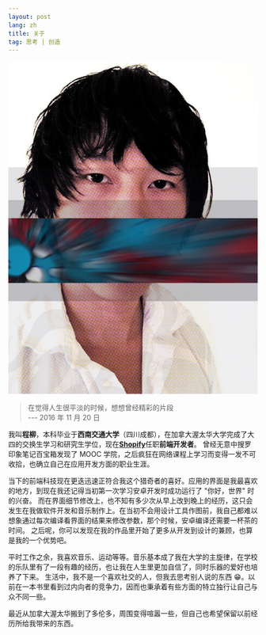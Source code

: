 ```yaml
---
layout: post
lang: zh
title: 关于
tag: 思考 | 创造
---
```


<img class="image right avatar" src="/assets/img/willow-cheng.jpg" alt="程柳的自拍照" />

> 在觉得人生很平淡的时候，想想曾经精彩的片段
<br>--- 2016 年 11 月 20 日

我叫**程柳**，本科毕业于**西南交通大学**（四川成都），在加拿大渥太华大学完成了大四的交换生学习和研究生学位，现在[**Shopify**](https://www.shopify.com/?ref=planet-willow)任职**前端开发者**。
曾经无意中搜罗印象笔记百宝箱发现了 MOOC 学院，之后疯狂在网络课程上学习而变得一发不可收拾，也确立自己在应用开发方面的职业生涯。

当下的前端科技现在更迭迅速正符合我这个猎奇者的喜好。应用的界面是我最喜欢的地方，到现在我还记得当初第一次学习安卓开发时成功运行了 "你好，世界" 时的兴奋。
而在界面细节修改上，也不知有多少次从早上改到晚上的经历，这只会发生在我做软件开发和音乐制作上。在当初不会用设计工具作图前，我自己都难以想象通过每次编译看界面的结果来修改参数，那个时候，安卓编译还需要一杯茶的时间。
之后呢，你可以发现在我的作品里开始了更多从开发到设计的兼顾，也算是我的一个优势吧。

平时工作之余，我喜欢音乐、运动等等。音乐基本成了我在大学的主旋律，在学校的乐队里有了一段有趣的经历，也让我在人生里更加自信了，同时乐器的爱好也培养了下来。
生活中，我不是一个喜欢社交的人，但我去思考别人说的东西 :grin:。以前在一本书里看到过内向者的竞争力，因而也秉承着有些方面的特立独行让自己与众不同一些。

最近从加拿大渥太华搬到了多伦多，周围变得喧嚣一些，但自己也希望保留以前经历所给我带来的东西。